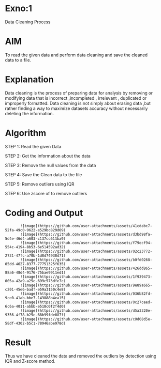 # Exno:1
Data Cleaning Process

# AIM
To read the given data and perform data cleaning and save the cleaned data to a file.

# Explanation
Data cleaning is the process of preparing data for analysis by removing or modifying data that is incorrect ,incompleted , irrelevant , duplicated or improperly formatted. Data cleaning is not simply about erasing data ,but rather finding a way to maximize datasets accuracy without necessarily deleting the information.

# Algorithm
STEP 1: Read the given Data

STEP 2: Get the information about the data

STEP 3: Remove the null values from the data

STEP 4: Save the Clean data to the file

STEP 5: Remove outliers using IQR

STEP 6: Use zscore of to remove outliers

# Coding and Output
           ![image](https://github.com/user-attachments/assets/41cdabc7-52fa-49c0-9622-e529bc829d69)
           ![image](https://github.com/user-attachments/assets/d3bd98fa-5d4e-46d4-a603-c137cc611ba9)
           ![image](https://github.com/user-attachments/assets/f79ecf94-554c-4194-8b53-6e514592ad32)
           ![image](https://github.com/user-attachments/assets/02c23772-2731-47fc-a70b-1d8d74938d71)
           ![image](https://github.com/user-attachments/assets/b0fd0268-05dd-4627-8377-77751325f635)
           ![image](https://github.com/user-attachments/assets/426dd865-88a6-48d4-9176-75bae9911ed1)
           ![image](https://github.com/user-attachments/assets/1f939473-005a-42a9-a25c-699c573dfe7c)
           ![image](https://github.com/user-attachments/assets/9e89a665-c201-45e6-badf-e59a3150c4e8)
           ![image](https://github.com/user-attachments/assets/036b82fd-9ce0-41ab-bbe7-143888b4ea15)
           ![image](https://github.com/user-attachments/assets/0c27ceed-6c6a-4011-abbb-e518c0f2f4d0)
           ![image](https://github.com/user-attachments/assets/d5a3320e-9356-4f78-b25c-68b99fde087f)
           ![image](https://github.com/user-attachments/assets/c0d68d5e-58df-4302-b5c1-78946abe978d)













# Result
Thus we have cleaned the data and removed the outliers by detection using IQR and Z-score method.
